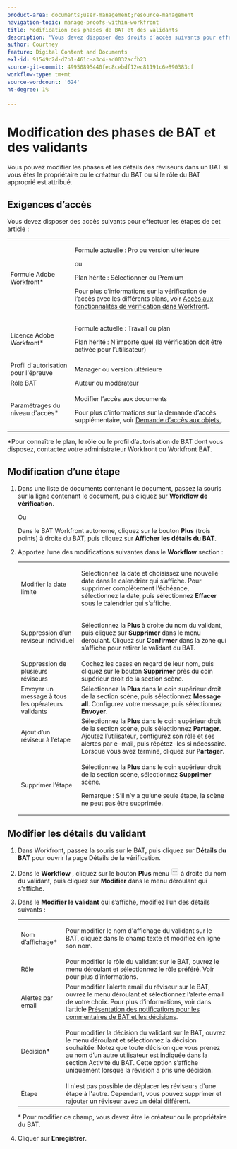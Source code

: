 ```yaml
---
product-area: documents;user-management;resource-management
navigation-topic: manage-proofs-within-workfront
title: Modification des phases de BAT et des validants
description: 'Vous devez disposer des droits d’accès suivants pour effectuer les étapes de cet article : MODIFIER MOI.'
author: Courtney
feature: Digital Content and Documents
exl-id: 91549c2d-d7b1-461c-a3c4-ad0032acfb23
source-git-commit: 49950895440fec8cebdf12ec81191c6e890383cf
workflow-type: tm+mt
source-wordcount: '624'
ht-degree: 1%

---
```


# Modification des phases de BAT et des validants

Vous pouvez modifier les phases et les détails des réviseurs dans un BAT si vous êtes le propriétaire ou le créateur du BAT ou si le rôle du BAT approprié est attribué.

## Exigences d’accès

Vous devez disposer des accès suivants pour effectuer les étapes de cet article :

<table style="table-layout:auto"> 
 <col> 
 <col> 
 <tbody> 
  <tr> 
   <td role="rowheader">Formule Adobe Workfront*</td> 
   <td> <p>Formule actuelle : Pro ou version ultérieure</p> <p>ou</p> <p>Plan hérité : Sélectionner ou Premium</p> <p>Pour plus d’informations sur la vérification de l’accès avec les différents plans, voir <a href="/help/quicksilver/administration-and-setup/manage-workfront/configure-proofing/access-to-proofing-functionality.md" class="MCXref xref">Accès aux fonctionnalités de vérification dans Workfront</a>.</p> </td> 
  </tr> 
  <tr> 
   <td role="rowheader">Licence Adobe Workfront*</td> 
   <td> <p>Formule actuelle : Travail ou plan</p> <p>Plan hérité : N’importe quel (la vérification doit être activée pour l’utilisateur)</p> </td> 
  </tr> 
  <tr> 
   <td role="rowheader">Profil d'autorisation pour l'épreuve </td> 
   <td>Manager ou version ultérieure</td> 
  </tr> 
  <tr> 
   <td role="rowheader">Rôle BAT</td> 
   <td>Auteur ou modérateur </td> 
  </tr> 
  <tr> 
   <td role="rowheader">Paramétrages du niveau d'accès*</td> 
   <td> <p>Modifier l’accès aux documents</p> <p>Pour plus d’informations sur la demande d’accès supplémentaire, voir <a href="../../../workfront-basics/grant-and-request-access-to-objects/request-access.md" class="MCXref xref">Demande d’accès aux objets </a>.</p> </td> 
  </tr> 
 </tbody> 
</table>

&#42;Pour connaître le plan, le rôle ou le profil d’autorisation de BAT dont vous disposez, contactez votre administrateur Workfront ou Workfront BAT.

## Modification d’une étape

1. Dans une liste de documents contenant le document, passez la souris sur la ligne contenant le document, puis cliquez sur **Workflow de vérification**.

   Ou

   Dans le BAT Workfront autonome, cliquez sur le bouton **Plus** (trois points) à droite du BAT, puis cliquez sur **Afficher les détails du BAT**.

1. Apportez l’une des modifications suivantes dans le **Workflow** section :

   <table style="table-layout:auto"> 
    <col> 
    <col> 
    <tbody> 
     <tr> 
      <td role="rowheader">Modifier la date limite</td> 
      <td> <p>Sélectionnez la date et choisissez une nouvelle date dans le calendrier qui s’affiche. Pour supprimer complètement l’échéance, sélectionnez la date, puis sélectionnez <strong>Effacer</strong> sous le calendrier qui s’affiche.</p> </td> 
     </tr> 
     <tr> 
      <td role="rowheader">Suppression d’un réviseur individuel</td> 
      <td> <p>Sélectionnez la <strong>Plus</strong> à droite du nom du validant, puis cliquez sur <strong>Supprimer</strong> dans le menu déroulant. Cliquez sur <strong>Confirmer</strong> dans la zone qui s’affiche pour retirer le validant du BAT.</p> </td> 
     </tr> 
     <tr> 
      <td role="rowheader">Suppression de plusieurs réviseurs</td> 
      <td>Cochez les cases en regard de leur nom, puis cliquez sur le bouton <strong>Supprimer</strong> près du coin supérieur droit de la section scène.</td> 
     </tr> 
     <tr> 
      <td role="rowheader">Envoyer un message à tous les opérateurs validants</td> 
      <td>Sélectionnez la <strong>Plus</strong> dans le coin supérieur droit de la section scène, puis sélectionnez <strong>Message all</strong>. Configurez votre message, puis sélectionnez <strong>Envoyer</strong>.</td> 
     </tr> 
     <tr> 
      <td role="rowheader">Ajout d’un réviseur à l’étape</td> 
      <td>Sélectionnez la <strong>Plus</strong> dans le coin supérieur droit de la section scène, puis sélectionnez <strong>Partager</strong>. Ajoutez l’utilisateur, configurez son rôle et ses alertes par e-mail, puis répétez-les si nécessaire. Lorsque vous avez terminé, cliquez sur <strong>Partager</strong>.</td> 
     </tr> 
     <tr> 
      <td role="rowheader">Supprimer l’étape</td> 
      <td> <p>Sélectionnez la <strong>Plus</strong> dans le coin supérieur droit de la section scène, sélectionnez <strong>Supprimer</strong> scène.</p> <p>Remarque : S’il n’y a qu’une seule étape, la scène ne peut pas être supprimée.</p> </td> 
     </tr> 
    </tbody> 
   </table>

## Modifier les détails du validant

1. Dans Workfront, passez la souris sur le BAT, puis cliquez sur **Détails du BAT** pour ouvrir la page Détails de la vérification.
1. Dans le **Workflow** , cliquez sur le bouton **Plus** menu ![](assets/more-button-small.png) à droite du nom du validant, puis cliquez sur **Modifier** dans le menu déroulant qui s’affiche.

1. Dans le **Modifier le validant** qui s’affiche, modifiez l’un des détails suivants :

   <table style="table-layout:auto"> 
    <col> 
    <col> 
    <tbody> 
     <tr> 
      <td role="rowheader">Nom d’affichage*</td> 
      <td> <p>Pour modifier le nom d'affichage du validant sur le BAT, cliquez dans le champ texte et modifiez en ligne son nom.</p> </td> 
     </tr> 
     <tr> 
      <td role="rowheader">Rôle</td> 
      <td>Pour modifier le rôle du validant sur le BAT, ouvrez le menu déroulant et sélectionnez le rôle préféré. Voir pour plus d’informations.</td> 
     </tr> 
     <tr> 
      <td role="rowheader">Alertes par email</td> 
      <td>Pour modifier l’alerte email du réviseur sur le BAT, ouvrez le menu déroulant et sélectionnez l’alerte email de votre choix. Pour plus d’informations, voir dans l’article <a href="../../../review-and-approve-work/proofing/proofing-overview/notifications-proof-comments-decisions.md" class="MCXref xref">Présentation des notifications pour les commentaires de BAT et les décisions</a>.</td> 
     </tr> 
     <tr data-mc-conditions=""> 
      <td role="rowheader">Décision*</td> 
      <td> <p>Pour modifier la décision du validant sur le BAT, ouvrez le menu déroulant et sélectionnez la décision souhaitée. Notez que toute décision que vous prenez au nom d’un autre utilisateur est indiquée dans la section Activité du BAT. Cette option s’affiche uniquement lorsque la révision a pris une décision.</p> </td> 
     </tr> 
     <tr> 
      <td role="rowheader">Étape</td> 
      <td>Il n'est pas possible de déplacer les réviseurs d'une étape à l'autre. Cependant, vous pouvez supprimer et rajouter un réviseur avec un délai différent.</td> 
     </tr> 
    </tbody> 
   </table>

   &#42; Pour modifier ce champ, vous devez être le créateur ou le propriétaire du BAT.

1. Cliquer sur **Enregistrer**.
